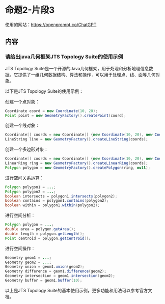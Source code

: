 # 命题2-片段3

使用的网站：<https://openprompt.co/ChatGPT>

## 内容

### 请给出java几何框架JTS Topology Suite的使用示例

JTS Topology Suite是一个开源的Java几何框架，用于处理和分析地理信息数据。它提供了一组几何数据结构、算法和操作，可以用于处理点、线、面等几何对象。

以下是JTS Topology Suite的使用示例：

创建一个点对象：

```java
Coordinate coord = new Coordinate(10, 20);
Point point = new GeometryFactory().createPoint(coord);
```

创建一个线对象：

```java
Coordinate[] coords = new Coordinate[] {new Coordinate(10, 20), new Coordinate(30, 40)};
LineString line = new GeometryFactory().createLineString(coords);
```

创建一个多边形对象：

```java
Coordinate[] coords = new Coordinate[] {new Coordinate(10, 20), new Coordinate(30, 40), new Coordinate(50, 60)};
LinearRing ring = new GeometryFactory().createLinearRing(coords);
Polygon polygon = new GeometryFactory().createPolygon(ring, null);
```

进行空间关系运算：

```java
Polygon polygon1 = ...;
Polygon polygon2 = ...;
boolean intersects = polygon1.intersects(polygon2);
boolean contains = polygon1.contains(polygon2);
boolean within = polygon1.within(polygon2);
```

进行空间分析：

```java
Polygon polygon = ...;
double area = polygon.getArea();
double length = polygon.getLength();
Point centroid = polygon.getCentroid();
```

进行空间操作：

```java
Geometry geom1 = ...;
Geometry geom2 = ...;
Geometry union = geom1.union(geom2);
Geometry difference = geom1.difference(geom2);
Geometry intersection = geom1.intersection(geom2);
Geometry buffer = geom1.buffer(10);
```

以上是JTS Topology Suite的基本使用示例，更多功能和用法可以参考官方文档。
